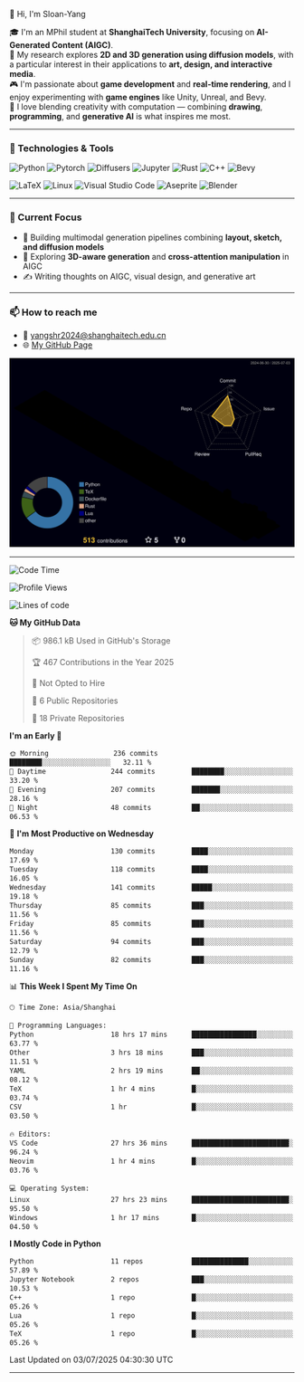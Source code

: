 👋 Hi, I'm Sloan-Yang

🎓 I'm an MPhil student at **ShanghaiTech University**, focusing on **AI-Generated Content (AIGC)**.  
🧠 My research explores **2D and 3D generation using diffusion models**, with a particular interest in their applications to **art, design, and interactive media**.  
🎮 I'm passionate about **game development** and **real-time rendering**, and I enjoy experimenting with **game engines** like Unity, Unreal, and Bevy.  
🎨 I love blending creativity with computation — combining **drawing**, **programming**, and **generative AI** is what inspires me most.

---

### 🧰 Technologies & Tools

![Python](https://img.shields.io/badge/python-%233776AB.svg?style=for-the-badge&logo=python&logoColor=white)
![Pytorch](https://img.shields.io/badge/pytorch-%23EE4C2C.svg?style=for-the-badge&logo=pytorch&logoColor=white)
![Diffusers](https://img.shields.io/badge/diffusers-HuggingFace-yellow?style=for-the-badge&logo=huggingface&logoColor=black)
![Jupyter](https://img.shields.io/badge/Jupyter-%23F37626.svg?style=for-the-badge&logo=Jupyter&logoColor=white)
![Rust](https://img.shields.io/badge/Rust-%23000000.svg?style=for-the-badge&logo=rust&logoColor=white)
![C++](https://img.shields.io/badge/C++-%2300599C.svg?style=for-the-badge&logo=c%2B%2B&logoColor=white)
![Bevy](https://img.shields.io/badge/Bevy-000000.svg?style=for-the-badge&logo=bevy&logoColor=white)

![LaTeX](https://img.shields.io/badge/LaTeX-47A141?style=for-the-badge&logo=latex&logoColor=white)
![Linux](https://img.shields.io/badge/Linux-FCC624?style=for-the-badge&logo=linux&logoColor=black)
![Visual Studio Code](https://img.shields.io/badge/VSCode-0078d7.svg?style=for-the-badge&logo=visual-studio-code&logoColor=white)
![Aseprite](https://img.shields.io/badge/Aseprite-FFFFFF?style=for-the-badge&logo=Aseprite&logoColor=%237D929E)
![Blender](https://img.shields.io/badge/Blender-F5792A?style=for-the-badge&logo=blender&logoColor=white)

---

### 🔭 Current Focus

- 🎨 Building multimodal generation pipelines combining **layout, sketch, and diffusion models**
- 🧪 Exploring **3D-aware generation** and **cross-attention manipulation** in AIGC
- ✍️ Writing thoughts on AIGC, visual design, and generative art

---

### 📫 How to reach me

- 📧 <a href="mailto:yangshr2024@shanghaitech.edu.cn">yangshr2024@shanghaitech.edu.cn</a>
- 🌐 [My GitHub Page](https://sloan-yang.github.io)  



![3D Profile](https://raw.githubusercontent.com/Sloan-Yang/Sloan-Yang/main/profile-3d-contrib/profile-night-rainbow.svg)

---


<!--START_SECTION:waka-->
![Code Time](http://img.shields.io/badge/Code%20Time-305%20hrs%2033%20mins-blue)

![Profile Views](http://img.shields.io/badge/Profile%20Views-0-blue)

![Lines of code](https://img.shields.io/badge/From%20Hello%20World%20I%27ve%20Written-2.0%20million%20lines%20of%20code-blue)

**🐱 My GitHub Data** 

> 📦 986.1 kB Used in GitHub's Storage 
 > 
> 🏆 467 Contributions in the Year 2025
 > 
> 🚫 Not Opted to Hire
 > 
> 📜 6 Public Repositories 
 > 
> 🔑 18 Private Repositories 
 > 
**I'm an Early 🐤** 

```text
🌞 Morning                236 commits         ████████░░░░░░░░░░░░░░░░░   32.11 % 
🌆 Daytime                244 commits         ████████░░░░░░░░░░░░░░░░░   33.20 % 
🌃 Evening                207 commits         ███████░░░░░░░░░░░░░░░░░░   28.16 % 
🌙 Night                  48 commits          ██░░░░░░░░░░░░░░░░░░░░░░░   06.53 % 
```
📅 **I'm Most Productive on Wednesday** 

```text
Monday                   130 commits         ████░░░░░░░░░░░░░░░░░░░░░   17.69 % 
Tuesday                  118 commits         ████░░░░░░░░░░░░░░░░░░░░░   16.05 % 
Wednesday                141 commits         █████░░░░░░░░░░░░░░░░░░░░   19.18 % 
Thursday                 85 commits          ███░░░░░░░░░░░░░░░░░░░░░░   11.56 % 
Friday                   85 commits          ███░░░░░░░░░░░░░░░░░░░░░░   11.56 % 
Saturday                 94 commits          ███░░░░░░░░░░░░░░░░░░░░░░   12.79 % 
Sunday                   82 commits          ███░░░░░░░░░░░░░░░░░░░░░░   11.16 % 
```


📊 **This Week I Spent My Time On** 

```text
🕑︎ Time Zone: Asia/Shanghai

💬 Programming Languages: 
Python                   18 hrs 17 mins      ████████████████░░░░░░░░░   63.77 % 
Other                    3 hrs 18 mins       ███░░░░░░░░░░░░░░░░░░░░░░   11.51 % 
YAML                     2 hrs 19 mins       ██░░░░░░░░░░░░░░░░░░░░░░░   08.12 % 
TeX                      1 hr 4 mins         █░░░░░░░░░░░░░░░░░░░░░░░░   03.74 % 
CSV                      1 hr                █░░░░░░░░░░░░░░░░░░░░░░░░   03.50 % 

🔥 Editors: 
VS Code                  27 hrs 36 mins      ████████████████████████░   96.24 % 
Neovim                   1 hr 4 mins         █░░░░░░░░░░░░░░░░░░░░░░░░   03.76 % 

💻 Operating System: 
Linux                    27 hrs 23 mins      ████████████████████████░   95.50 % 
Windows                  1 hr 17 mins        █░░░░░░░░░░░░░░░░░░░░░░░░   04.50 % 
```

**I Mostly Code in Python** 

```text
Python                   11 repos            ██████████████░░░░░░░░░░░   57.89 % 
Jupyter Notebook         2 repos             ███░░░░░░░░░░░░░░░░░░░░░░   10.53 % 
C++                      1 repo              █░░░░░░░░░░░░░░░░░░░░░░░░   05.26 % 
Lua                      1 repo              █░░░░░░░░░░░░░░░░░░░░░░░░   05.26 % 
TeX                      1 repo              █░░░░░░░░░░░░░░░░░░░░░░░░   05.26 % 
```




 Last Updated on 03/07/2025 04:30:30 UTC
<!--END_SECTION:waka-->

---





